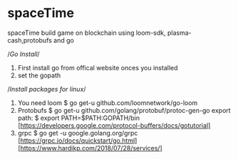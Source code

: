 # spaceTime
spaceTime build game on blockchain using loom-sdk, plasma-cash,protobufs and go 


/*Go Install*/

1. First install go from offical website
onces you installed
2. set the gopath

/*Install packages for linux*/

1. You need loom
    $ go get-u github.com/loomnetwork/go-loom
2. Protobufs
    $ go get-u github.com/golang/protobuf/protoc-gen-go
    export path:
    $ export PATH=$PATH:GOPATH/bin
    [https://developers.google.com/protocol-buffers/docs/gotutorial] 
3. grpc 
      $ go get -u google.golang.org/grpc
   [https://grpc.io/docs/quickstart/go.html]
   [https://www.hardikp.com/2018/07/28/services/]

